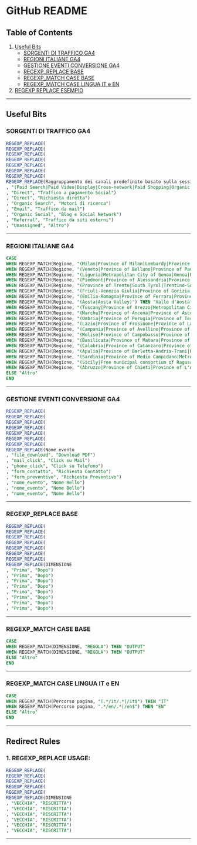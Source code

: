 # GitHub README

## Table of Contents

1. [Useful Bits](#useful-bits)
    - [SORGENTI DI TRAFFICO GA4](#traffic-sources-in-ga4)
    - [REGIONI ITALIANE GA4](#regions-in-italy-ga4)
    - [GESTIONE EVENTI CONVERSIONE GA4](#conversion-event-management-ga4)
    - [REGEXP_REPLACE BASE](#basic-regexp_replace)
    - [REGEXP_MATCH CASE BASE](#basic-regexp_match-case)
    - [REGEXP_MATCH CASE LINGUA IT e EN](#regexp_match-case-for-languages-it-and-en)
2. [REGEXP REPLACE ESEMPIO](#redirect-rules)

---

## Useful Bits <a name="useful-bits"></a>

### SORGENTI DI TRAFFICO GA4 <a name="traffic-sources-in-ga4"></a>
```sql
REGEXP_REPLACE(  
REGEXP_REPLACE(  
REGEXP_REPLACE(  
REGEXP_REPLACE(  
REGEXP_REPLACE(  
REGEXP_REPLACE(  
REGEXP_REPLACE(  
REGEXP_REPLACE(Raggruppamento dei canali predefinito basato sulla sessione  
, "(Paid Search|Paid Video|Display|Cross-network|Paid Shopping|Organic Shopping|Paid Other)", "Traffico a pagamento")  
, "Direct", "Traffico a pagamento Social")  
, "Direct", "Richiesta diretta")  
, "Organic Search", "Motori di ricerca")  
, "Email", "Traffico da mail")  
, "Organic Social", "Blog e Social Network")  
, "Referral", "Traffico da siti esterni")  
, "Unassigned", "Altro")  
```

---

### REGIONI ITALIANE GA4 <a name="regions-in-italy-ga4"></a>
```sql
CASE
WHEN REGEXP_MATCH(Regione, "(Milan|Province of Milan|Lombardy|Province of Lodi|Province of Lecco|Metropolitan City of Milan|Milan|Province of Brescia|Province of Cremona|Province of Mantova|Province of Bergamo|Province of Varese|Province of Monza and Brianza|Province of Pavia|Province of Sondrio|Province of Como)") THEN "Lombardia"  
WHEN REGEXP_MATCH(Regione, "(Veneto|Province of Belluno|Province of Padua|Province of Rovigo|Province of Treviso|Metropolitan City of Venice|Venice|Province of Venice|Province of Verona|Province of Vicenza)") THEN "Veneto"  
WHEN REGEXP_MATCH(Regione, "(Liguria|Metropolitan City of Genoa|Genoa|Province of Genoa|Province of Imperia|Province of La Spezia|Province of Savona)") THEN "Liguria"  
WHEN REGEXP_MATCH(Regione, "(Piedmont|Province of Alessandria|Province of Asti|Province of Biella|Province of Cuneo|Province of Novara|Metropolitan City of Turin|Turin|Province of Turin|Province of Verbano-Cusio-Ossola|Province of Vercelli)") THEN "Piemonte"  
WHEN REGEXP_MATCH(Regione, "(Province of Trento|South Tyrol|Trentino-South Tyrol|Province of Bolzano)") THEN "Trentino-Alto Adige"  
WHEN REGEXP_MATCH(Regione, "(Friuli-Venezia Giulia|Province of Gorizia|Province of Pordenone|Province of Trieste|Province of Udine)") THEN "Friuli-Venezia Giulia"  
WHEN REGEXP_MATCH(Regione, "(Emilia-Romagna|Province of Ferrara|Province of Forlì-Cesena|Metropolitan City of Bologna|Province of Modena|Province of Parma|Province of Piacenza|Province of Ravenna|Province of Reggio Emilia|Province of Rimini)") THEN "Emilia-Romagna"  
WHEN REGEXP_MATCH(Regione, "(Aosta|Aosta Valley)") THEN "Valle d'Aosta"  
WHEN REGEXP_MATCH(Regione, "(Tuscany|Province of Arezzo|Metropolitan City of Florence|Florence|Province of Florence|Province of Grosseto|Province of Livorno|Province of Lucca|Province of Massa and Carrara|Province of Pisa|Province of Pistoia|Province of Prato|Province of Siena)") THEN "Toscana"  
WHEN REGEXP_MATCH(Regione, "(Marche|Province of Ancona|Province of Ascoli Piceno|Province of Fermo|Province of Macerata|Province of Pesaro and Urbino)") THEN "Marche"  
WHEN REGEXP_MATCH(Regione, "(Umbria|Province of Perugia|Province of Terni)") THEN "Umbria"  
WHEN REGEXP_MATCH(Regione, "(Lazio|Province of Frosinone|Province of Latina|Province of Rieti|Province of Viterbo|Rome|Province of Rome|Metropolitan City of Rome Capital)") THEN "Lazio"  
WHEN REGEXP_MATCH(Regione, "(Campania|Province of Avellino|Province of Benevento|Province of Caserta|Metropolitan City of Naples|Province of Naples|Province of Salerno)") THEN "Campania"  
WHEN REGEXP_MATCH(Regione, "(Molise|Province of Campobasso|Province of Isernia)") THEN "Molise"  
WHEN REGEXP_MATCH(Regione, "(Basilicata|Province of Matera|Province of Potenza)") THEN "Basilicata"  
WHEN REGEXP_MATCH(Regione, "(Calabria|Province of Catanzaro|Province of Cosenza|Province of Crotone|Province of Reggio Calabria|Province of Vibo Valentia)") THEN "Calabria"  
WHEN REGEXP_MATCH(Regione, "(Apulia|Province of Barletta-Andria-Trani|Province of Brindisi|Province of Foggia|Province of Lecce|Province of Taranto)") THEN "Puglia"  
WHEN REGEXP_MATCH(Regione, "(Sardinia|Province of Medio Campidano|Metropolitan City of Cagliari|Province of Cagliari|Province of Nuoro|Province of Ogliastra|Province of Sassari|Province of Carbonia-Iglesias|Province of Olbia-Tempio)") THEN "Sardegna"  
WHEN REGEXP_MATCH(Regione, "(Sicily|Free municipal consortium of Ragusa|Metropolitan City of Messina|Province of Agrigento|Province of Caltanissetta|Province of Catania|Province of Enna|Province of Palermo|Province of Ragusa|Province of Syracuse|Province of Trapani)") THEN "Sicilia"  
WHEN REGEXP_MATCH(Regione, "(Abruzzo|Province of Chieti|Province of L'Aquila|Province of Pescara|Province of Teramo)") THEN "Abruzzo"  
ELSE "Altro"  
END  
```

---

### GESTIONE EVENTI CONVERSIONE GA4 <a name="conversion-event-management-ga4"></a>
```sql
REGEXP_REPLACE(  
REGEXP_REPLACE(  
REGEXP_REPLACE(  
REGEXP_REPLACE(  
REGEXP_REPLACE(  
REGEXP_REPLACE(  
REGEXP_REPLACE(  
REGEXP_REPLACE(Nome evento  
, "file_download", "Download PDF")  
, "mail_click", "Click su Mail")  
, "phone_click", "Click su Telefono")  
, "form_contatto", "Richiesta Contatto")  
, "form_preventivo", "Richiesta Preventivo")  
, "nome_evento", "Nome Bello")  
, "nome_evento", "Nome Bello")  
, "nome_evento", "Nome Bello")  
```

---

### REGEXP_REPLACE BASE <a name="basic-regexp_replace"></a>
```sql
REGEXP_REPLACE(  
REGEXP_REPLACE(  
REGEXP_REPLACE(  
REGEXP_REPLACE(  
REGEXP_REPLACE(  
REGEXP_REPLACE(  
REGEXP_REPLACE(  
REGEXP_REPLACE(DIMENSIONE  
, "Prima", "Dopo")  
, "Prima", "Dopo")  
, "Prima", "Dopo")  
, "Prima", "Dopo")  
, "Prima", "Dopo")  
, "Prima", "Dopo")  
, "Prima", "Dopo")  
, "Prima", "Dopo")  
```

---

### REGEXP_MATCH CASE BASE <a name="basic-regexp_match-case"></a>
```sql
CASE  
WHEN REGEXP_MATCH(DIMENSIONE, "REGOLA") THEN "OUTPUT"  
WHEN REGEXP_MATCH(DIMENSIONE, "REGOLA") THEN "OUTPUT"  
ELSE "Altro"  
END  
```

---

### REGEXP_MATCH CASE LINGUA IT e EN <a name="regexp_match-case-for-languages-it-and-en"></a>
```sql
CASE  
WHEN REGEXP_MATCH(Percorso pagina, "(.*/it/.*|/it$") THEN "IT"  
WHEN REGEXP_MATCH(Percorso pagina, ".*/en/.*|/en$") THEN "EN"  
ELSE "Altro"  
END  
```

---


## Redirect Rules <a name="redirect-rules"></a>

### 1. REGEXP_REPLACE USAGE: <a name="1"></a>
```sql
REGEXP_REPLACE(  
REGEXP_REPLACE(  
REGEXP_REPLACE(  
REGEXP_REPLACE(  
REGEXP_REPLACE(  
REGEXP_REPLACE(DIMENSIONE  
, "VECCHIA", "RISCRITTA")  
, "VECCHIA", "RISCRITTA")  
, "VECCHIA", "RISCRITTA")  
, "VECCHIA", "RISCRITTA")  
, "VECCHIA", "RISCRITTA")  
, "VECCHIA", "RISCRITTA")  
```

---

